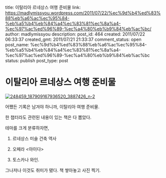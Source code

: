 title: 이탈리아 르네상스 여행 준비물
link: https://madlymissyou.wordpress.com/2011/07/22/%ec%9d%b4%ed%83%88%eb%a6%ac%ec%95%84-%eb%a5%b4%eb%84%a4%ec%83%81%ec%8a%a4-%ec%97%ac%ed%96%89-%ec%a4%80%eb%b9%84%eb%ac%bc/
author: madlymissyou
description: 
post_id: 464
created: 2011/07/22 06:33:37
created_gmt: 2011/07/21 21:33:37
comment_status: open
post_name: %ec%9d%b4%ed%83%88%eb%a6%ac%ec%95%84-%eb%a5%b4%eb%84%a4%ec%83%81%ec%8a%a4-%ec%97%ac%ed%96%89-%ec%a4%80%eb%b9%84%eb%ac%bc
status: publish
post_type: post

# 이탈리아 르네상스 여행 준비물

[ ![248459_187909167936520_3887426_n-2](http://madlymissyou.files.wordpress.com/2014/05/248459_187909167936520_3887426_n-2.jpg)](http://madlymissyou.files.wordpress.com/2014/05/248459_187909167936520_3887426_n-2.jpg)

어쨌든 기록은 남겨야 하니까, 이탈리아 여행 준비물.

한 챕터라도 관련된 내용이 있는 책은 다 뽑았다.

테마를 크게 분류하자면,

1) 르네상스 미술 건축 역사

2) 오페라 <아이다>

3) 토스카나 와인.

그나저나 이것도 취미가 됐다. 책 쌓아놓고 사진 찍기.